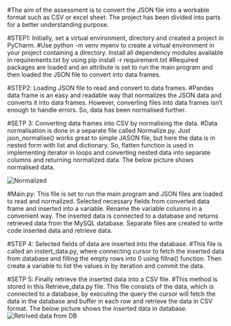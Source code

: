 #The aim of the assessment is to convert the JSON file into a workable format such as CSV or excel sheet. The project has been divided into parts for a better understanding purpose.

#STEP1:  Initially, set a virtual environment, directory and created a project in PyCharm.
#Use python -m venv myenv to create a virtual environment in your project containing a directory. Install all dependency modules available in requirements.txt by using pip install -r requirement.txt
#Required packages are loaded and an attribute is set to run the main program and then loaded the JSON file to convert into data frames.

#STEP2: Loading JSON file to read and convert to data frames.
#Pandas data frame is an easy and readable way that normalizes the JSON data and converts it into data frames. However, converting files into data frames isn’t enough to handle errors. So, data has been normalised further.

#SETP 3: Converting data frames into CSV by normalising the data.
#Data normalisation is done in a separate file called Normalize.py. Just json_normalise() works great to simple JASON file, but here the data is in nested form with list and dictionary. So, flatten function is used in implementing iterator in loops and converting nested data into separate columns and returning normalized data. The below picture shows normalised data.

![Normalized](https://user-images.githubusercontent.com/81103191/155490828-ab0174c7-5df5-484c-bd69-9c71321965e0.PNG)

#Main.py: This file is set to run the main program and JSON files are loaded to read and normalized. Selected necessary fields from converted data frame and inserted into a variable. Rename the variable columns in a convenient way. The inserted data is connected to a database and returns retrieved data from the MySQL database. Separate files are created to write code inserted data and retrieve data.

#STEP 4: Selected fields of data are inserted into the database.
#This file is called an instert_data.py, where connecting cursor to fetch the inserted data from database and filling the empty rows into 0 using fillna() function. Then create a variable to list the values in by iteration and commit the data.

#SETP 5: Finally retrieve the inserted data into a CSV file.
#This method is stored in this Retrieve_data.py file. This file consists of the data, which is connected to a database, by executing the query the cursor will fetch the data in the database and buffer in each row and retrieve the data in CSV format. The below picture shows the inserted data in database.
![Retrived data from DB](https://user-images.githubusercontent.com/81103191/155491555-0c4bd1ad-e6af-447e-b34b-e203b38f8d78.PNG)
